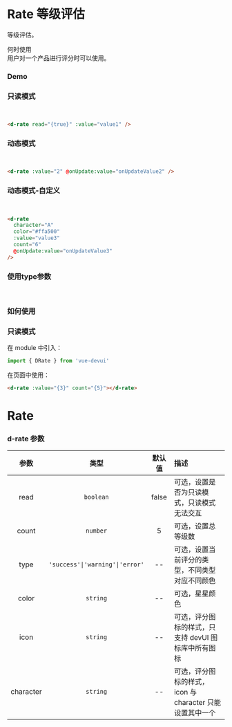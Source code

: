 # Rate 等级评估

等级评估。

何时使用  
用户对一个产品进行评分时可以使用。

### Demo

<section>
  <h3>只读模式</h3>
  <br />
  <d-rate :read=true :value=value1 />
</section>

```html
<d-rate read="{true}" :value="value1" />
```

<section>
  <h3>动态模式</h3>
  <br />
  <d-rate :value=value2 @onUpdate:value="onUpdateValue2" />
</section>

```html
<d-rate :value="2" @onUpdate:value="onUpdateValue2" />
```

<section>
  <h3>动态模式-自定义</h3>
  <br />
  <d-rate character="A" color="#ffa500"  :value=value3 
    :count=6 @onUpdate:value="onUpdateValue3"  />
</section>

```html
<d-rate
  character="A"
  color="#ffa500"
  :value="value3"
  count="6"
  @onUpdate:value="onUpdateValue3"
/>
```

<section>
  <h3>使用type参数</h3>
  <br />
  <div>
    <d-rate :value=value1 :read=true type="success" :count=5 />
  </div>
  <div>
    <d-rate :value=value2 :read=true type="warning" :count=5 />
  </div>
  <div>
    <d-rate :value=value3 :read=true type="error" :count=5 />
  </div>
</section>

### 如何使用

### 只读模式

在 module 中引入：

```ts
import { DRate } from 'vue-devui'
```

在页面中使用：

```html
<d-rate :value="{3}" count="{5}"></d-rate>
```

# Rate

### d-rate 参数

|   参数    |              类型               | 默认值 | 描述                                                     |
| :-------: | :-----------------------------: | :----: | :------------------------------------------------------- |
|   read    |            `boolean`            | false  | 可选，设置是否为只读模式，只读模式无法交互               |
|   count   |            `number`             |   5    | 可选，设置总等级数                                       |
|   type    | `'success'\|'warning'\|'error'` |   --   | 可选，设置当前评分的类型，不同类型对应不同颜色           |
|   color   |            `string`             |   --   | 可选，星星颜色                                           |
|   icon    |            `string`             |   --   | 可选，评分图标的样式，只支持 devUI 图标库中所有图标      |
| character |            `string`             |   --   | 可选，评分图标的样式，icon 与 character 只能设置其中一个 |

<script lang="ts">
  import { defineComponent, ref, h } from 'vue'
  export default defineComponent({
    setup() {
      const value1 = ref(3.5)
      const value2 = ref(2)
      const value3 = ref(3)
      const onUpdateValue2 = (newVal: number) => {
        value2.value = newVal;
      };
      const onUpdateValue3 = (newVal: number) => {
      value3.value = newVal;
    };
      return {
        value1,
        value2,
        onUpdateValue2,
        value3,
        onUpdateValue3
      }
    }
  })
</script>
